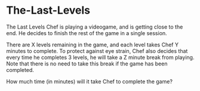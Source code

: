 # The-Last-Levels
The Last Levels
Chef is playing a videogame, and is getting close to the end. He decides to finish the rest of the game in a single session.

There are X levels remaining in the game, and each level takes Chef Y minutes to complete. To protect against eye strain, Chef also decides that every time he completes 3 levels, he will take a Z minute break from playing. Note that there is no need to take this break if the game has been completed.

How much time (in minutes) will it take Chef to complete the game?
